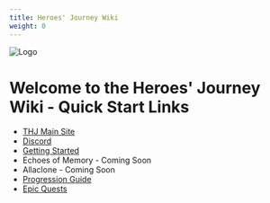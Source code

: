 ```yaml
---
title: Heroes' Journey Wiki
weight: 0
---
```


<!--more-->

![Logo](/images/wikihome.webp)

# Welcome to the Heroes' Journey Wiki - Quick Start Links

- [THJ Main Site](https://heroesjourneyemu.com/)
- [Discord](https://discord.gg/heroesjourney)
- [Getting Started](/getting-started/)
- Echoes of Memory - Coming Soon
- Allaclone - Coming Soon
- [Progression Guide](/progression/progression.md)
- [Epic Quests](/equipment-guide/epics)